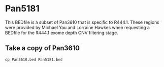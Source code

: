 # Pan5181
This BEDfile is a subset of Pan3610 that is specific to R444.1. 
These regions were provided by Michael Yau and Lorraine Hawkes when requesting a BEDfile for the R444.1 exome depth CNV filtering stage.

## Take a copy of Pan3610
`cp Pan3610.bed Pan5181.bed`
